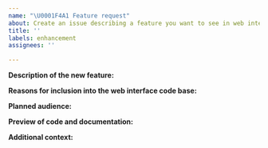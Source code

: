 ```yaml
---
name: "\U0001F4A1 Feature request"
about: Create an issue describing a feature you want to see in web interface for CloudNet
title: ''
labels: enhancement
assignees: ''

---
```


**Description of the new feature:**

<!--
A clear and concise description why you would like to see that
feature in web interface. Is it related to a problem? If so please give
use some context what the problem is. 
-->

**Reasons for inclusion into the web interface code base:**

<!-- 
Why does this feature need to be included into web interface?
Why can this feature not be implemented using a module or plugin?
 -->

**Planned audience:**

<!-- Who will be the main user of this new feature? (e.g. developers, server administrators, players etc) -->

**Preview of code and documentation:**

<!-- 
Please add planning documents, UML diagrams, mock-up code or any other development documents to this feature request.
These documents are allowed to contradict themselves, if they explain different ideas for implementation.
 -->

**Additional context:**

<!-- Add any other context or screenshots about this feature request here. -->

<!-- This feature request template is based on https://github.com/CloudNetService/CloudNet/blob/master/.github/ISSUE_TEMPLATE/feature_request.md -->